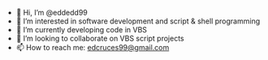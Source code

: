 - 👋 Hi, I’m @eddedd99
- 👀 I’m interested in software development and script & shell programming
- 🌱 I’m currently developing code in VBS
- 💞️ I’m looking to collaborate on VBS script projects
- 📫 How to reach me: edcruces99@gmail.com

<!---
eddedd99/eddedd99 is a ✨ special ✨ repository because its `README.md` (this file) appears on your GitHub profile.
You can click the Preview link to take a look at your changes.
--->
